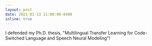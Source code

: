 ```yaml
---
layout: post
date: 2021-01-13 11:00:00-0400
inline: true
---
```


I defended my Ph.D. thesis, "Multilingual Transfer Learning for Code-Switched Language and Speech Neural Modeling"!
